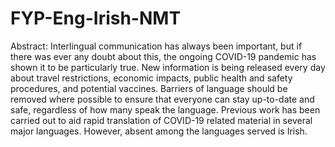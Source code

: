 # FYP-Eng-Irish-NMT

Abstract: Interlingual communication has always been important, but
if there was ever any doubt about this, the ongoing COVID-19 pandemic
has shown it to be particularly true. New information is being released
every day about travel restrictions, economic impacts, public health and
safety procedures, and potential vaccines. Barriers of language should
be removed where possible to ensure that everyone can stay up-to-date
and safe, regardless of how many speak the language. Previous work has
been carried out to aid rapid translation of COVID-19 related material
in several major languages. However, absent among the languages served
is Irish.

